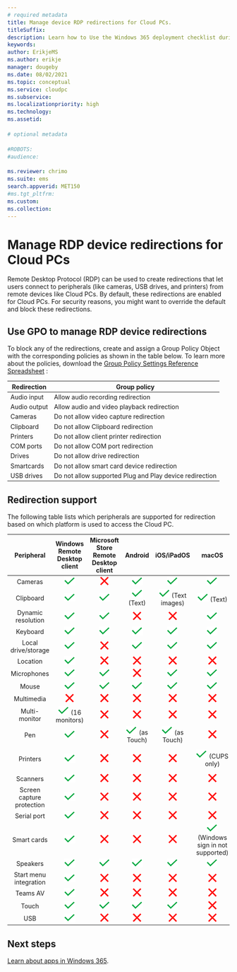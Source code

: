 ```yaml
---
# required metadata
title: Manage device RDP redirections for Cloud PCs.
titleSuffix:
description: Learn how to Use the Windows 365 deployment checklist during your deployment.
keywords:
author: ErikjeMS  
ms.author: erikje
manager: dougeby
ms.date: 08/02/2021
ms.topic: conceptual
ms.service: cloudpc
ms.subservice:
ms.localizationpriority: high
ms.technology:
ms.assetid: 

# optional metadata

#ROBOTS:
#audience:

ms.reviewer: chrimo
ms.suite: ems
search.appverid: MET150
#ms.tgt_pltfrm:
ms.custom: 
ms.collection: 
---
```


# Manage RDP device redirections for Cloud PCs

Remote Desktop Protocol (RDP) can be used to create redirections that let users connect to peripherals (like cameras, USB drives, and printers) from remote devices like Cloud PCs. By default, these redirections are enabled for Cloud PCs. For security reasons, you might want to override the default and block these redirections.

## Use GPO to manage RDP device redirections

To block any of the redirections, create and assign a Group Policy Object with the corresponding policies as shown in the table below. To learn more about the policies, download the [Group Policy Settings Reference Spreadsheet](https://www.microsoft.com/download/101451) :

| Redirection | Group policy |
| --- | --- |
| Audio input | Allow audio recording redirection |
| Audio output | Allow audio and video playback redirection |
| Cameras | Do not allow video capture redirection |
| Clipboard | Do not allow Clipboard redirection |
| Printers | Do not allow client printer redirection |
| COM ports | Do not allow COM port redirection |
| Drives | Do not allow drive redirection |
| Smartcards | Do not allow smart card device redirection |
| USB drives| Do not allow supported Plug and Play device redirection |

## Redirection support

The following table lists which peripherals are supported for redirection based on which platform is used to access the Cloud PC.

| Peripheral | Windows Remote Desktop client | Microsoft Store Remote Desktop client | Android | iOS/iPadOS | macOS | Web |
| :---: | :---: | :---: | :---: | :---: | :---: | :---: |
| Cameras | ![Supported](./media/manage-rdp-device-restrictions/checkmark.png) | ![Not supported](./media/manage-rdp-device-restrictions/xmark.png) | ![Supported](./media/manage-rdp-device-restrictions/checkmark.png) | ![Supported](./media/manage-rdp-device-restrictions/checkmark.png) | ![Supported](./media/manage-rdp-device-restrictions/checkmark.png) | ![Not supported](./media/manage-rdp-device-restrictions/xmark.png) |
| Clipboard | ![Supported](./media/manage-rdp-device-restrictions/checkmark.png) | ![Supported](./media/manage-rdp-device-restrictions/checkmark.png) | ![Supported](./media/manage-rdp-device-restrictions/checkmark.png) (Text) | ![Supported](./media/manage-rdp-device-restrictions/checkmark.png) (Text images) | ![Supported](./media/manage-rdp-device-restrictions/checkmark.png) (Text) | ![Supported](./media/manage-rdp-device-restrictions/checkmark.png) (Text) |
| Dynamic resolution | ![Supported](./media/manage-rdp-device-restrictions/checkmark.png) | ![Supported](./media/manage-rdp-device-restrictions/checkmark.png) | ![Not supported](./media/manage-rdp-device-restrictions/xmark.png) | ![Not supported](./media/manage-rdp-device-restrictions/xmark.png) | ![Supported](./media/manage-rdp-device-restrictions/checkmark.png) | ![Supported](./media/manage-rdp-device-restrictions/checkmark.png) |
| Keyboard | ![Supported](./media/manage-rdp-device-restrictions/checkmark.png) | ![Supported](./media/manage-rdp-device-restrictions/checkmark.png) | ![Supported](./media/manage-rdp-device-restrictions/checkmark.png) | ![Supported](./media/manage-rdp-device-restrictions/checkmark.png) | ![Supported](./media/manage-rdp-device-restrictions/checkmark.png) | ![Supported](./media/manage-rdp-device-restrictions/checkmark.png) |
| Local drive/storage | ![Supported](./media/manage-rdp-device-restrictions/checkmark.png) | ![Not supported](./media/manage-rdp-device-restrictions/xmark.png) | ![Supported](./media/manage-rdp-device-restrictions/checkmark.png) | ![Supported](./media/manage-rdp-device-restrictions/checkmark.png) | ![Supported](./media/manage-rdp-device-restrictions/checkmark.png) | ![Not supported](./media/manage-rdp-device-restrictions/xmark.png) |
| Location | ![Supported](./media/manage-rdp-device-restrictions/checkmark.png) | ![Not supported](./media/manage-rdp-device-restrictions/xmark.png) | ![Not supported](./media/manage-rdp-device-restrictions/xmark.png) | ![Not supported](./media/manage-rdp-device-restrictions/xmark.png) | ![Not supported](./media/manage-rdp-device-restrictions/xmark.png) | ![Not supported](./media/manage-rdp-device-restrictions/xmark.png) |
| Microphones |![Supported](./media/manage-rdp-device-restrictions/checkmark.png)  | ![Supported](./media/manage-rdp-device-restrictions/checkmark.png) | ![Not supported](./media/manage-rdp-device-restrictions/xmark.png) |![Supported](./media/manage-rdp-device-restrictions/checkmark.png) | ![Supported](./media/manage-rdp-device-restrictions/checkmark.png) | ![Not supported](./media/manage-rdp-device-restrictions/xmark.png) |
| Mouse | ![Supported](./media/manage-rdp-device-restrictions/checkmark.png) | ![Supported](./media/manage-rdp-device-restrictions/checkmark.png) | ![Supported](./media/manage-rdp-device-restrictions/checkmark.png) | ![Supported](./media/manage-rdp-device-restrictions/checkmark.png) | ![Supported](./media/manage-rdp-device-restrictions/checkmark.png) | ![Supported](./media/manage-rdp-device-restrictions/checkmark.png) |
| Multimedia | ![Not supported](./media/manage-rdp-device-restrictions/xmark.png) | ![Not supported](./media/manage-rdp-device-restrictions/xmark.png) | ![Not supported](./media/manage-rdp-device-restrictions/xmark.png) | ![Not supported](./media/manage-rdp-device-restrictions/xmark.png) | ![Not supported](./media/manage-rdp-device-restrictions/xmark.png) | ![Not supported](./media/manage-rdp-device-restrictions/xmark.png) |
| Multi-monitor | ![Supported](./media/manage-rdp-device-restrictions/checkmark.png) (16 monitors) | ![Not supported](./media/manage-rdp-device-restrictions/xmark.png) | ![Not supported](./media/manage-rdp-device-restrictions/xmark.png) | ![Not supported](./media/manage-rdp-device-restrictions/xmark.png) | ![Not supported](./media/manage-rdp-device-restrictions/xmark.png) | ![Not supported](./media/manage-rdp-device-restrictions/xmark.png) |
| Pen | ![Supported](./media/manage-rdp-device-restrictions/checkmark.png) | ![Not supported](./media/manage-rdp-device-restrictions/xmark.png) | ![Supported](./media/manage-rdp-device-restrictions/checkmark.png) (as Touch) | ![Supported](./media/manage-rdp-device-restrictions/checkmark.png) (as Touch) | ![Not supported](./media/manage-rdp-device-restrictions/xmark.png) | ![Not supported](./media/manage-rdp-device-restrictions/xmark.png) |
| Printers | ![Supported](./media/manage-rdp-device-restrictions/checkmark.png) | ![Not supported](./media/manage-rdp-device-restrictions/xmark.png) | ![Not supported](./media/manage-rdp-device-restrictions/xmark.png) | ![Not supported](./media/manage-rdp-device-restrictions/xmark.png) | ![Supported](./media/manage-rdp-device-restrictions/checkmark.png) (CUPS only) | ![Supported](./media/manage-rdp-device-restrictions/checkmark.png) (PDF print) |
| Scanners | ![Supported](./media/manage-rdp-device-restrictions/checkmark.png) | ![Not supported](./media/manage-rdp-device-restrictions/xmark.png) | ![Not supported](./media/manage-rdp-device-restrictions/xmark.png) | ![Not supported](./media/manage-rdp-device-restrictions/xmark.png) | ![Not supported](./media/manage-rdp-device-restrictions/xmark.png) | ![Not supported](./media/manage-rdp-device-restrictions/xmark.png) |
| Screen capture protection | ![Supported](./media/manage-rdp-device-restrictions/checkmark.png) | ![Not supported](./media/manage-rdp-device-restrictions/xmark.png) | ![Not supported](./media/manage-rdp-device-restrictions/xmark.png) | ![Not supported](./media/manage-rdp-device-restrictions/xmark.png) | ![Not supported](./media/manage-rdp-device-restrictions/xmark.png) | ![Not supported](./media/manage-rdp-device-restrictions/xmark.png) |
| Serial port | ![Supported](./media/manage-rdp-device-restrictions/checkmark.png) | ![Not supported](./media/manage-rdp-device-restrictions/xmark.png) | ![Not supported](./media/manage-rdp-device-restrictions/xmark.png) | ![Not supported](./media/manage-rdp-device-restrictions/xmark.png) | ![Not supported](./media/manage-rdp-device-restrictions/xmark.png) | ![Not supported](./media/manage-rdp-device-restrictions/xmark.png) |
| Smart cards | ![Supported](./media/manage-rdp-device-restrictions/checkmark.png) | ![Not supported](./media/manage-rdp-device-restrictions/xmark.png) | ![Not supported](./media/manage-rdp-device-restrictions/xmark.png) | ![Not supported](./media/manage-rdp-device-restrictions/xmark.png) | ![Supported](./media/manage-rdp-device-restrictions/checkmark.png) (Windows sign in not supported) | ![Not supported](./media/manage-rdp-device-restrictions/xmark.png) |
| Speakers | ![Supported](./media/manage-rdp-device-restrictions/checkmark.png) | ![Supported](./media/manage-rdp-device-restrictions/checkmark.png) | ![Supported](./media/manage-rdp-device-restrictions/checkmark.png) | ![Supported](./media/manage-rdp-device-restrictions/checkmark.png) | ![Supported](./media/manage-rdp-device-restrictions/checkmark.png) | ![Supported](./media/manage-rdp-device-restrictions/checkmark.png) |
| Start menu integration | ![Supported](./media/manage-rdp-device-restrictions/checkmark.png) | ![Not supported](./media/manage-rdp-device-restrictions/xmark.png) | ![Not supported](./media/manage-rdp-device-restrictions/xmark.png) | ![Not supported](./media/manage-rdp-device-restrictions/xmark.png) | ![Not supported](./media/manage-rdp-device-restrictions/xmark.png) | ![Not supported](./media/manage-rdp-device-restrictions/xmark.png) |
| Teams AV | ![Supported](./media/manage-rdp-device-restrictions/checkmark.png) | ![Not supported](./media/manage-rdp-device-restrictions/xmark.png) | ![Not supported](./media/manage-rdp-device-restrictions/xmark.png) | ![Not supported](./media/manage-rdp-device-restrictions/xmark.png) | ![Not supported](./media/manage-rdp-device-restrictions/xmark.png) | ![Not supported](./media/manage-rdp-device-restrictions/xmark.png) |
| Touch | ![Supported](./media/manage-rdp-device-restrictions/checkmark.png) | ![Supported](./media/manage-rdp-device-restrictions/checkmark.png) | ![Supported](./media/manage-rdp-device-restrictions/checkmark.png) | ![Supported](./media/manage-rdp-device-restrictions/checkmark.png) | ![Not supported](./media/manage-rdp-device-restrictions/xmark.png) | ![Supported](./media/manage-rdp-device-restrictions/checkmark.png) |
| USB | ![Supported](./media/manage-rdp-device-restrictions/checkmark.png) | ![Not supported](./media/manage-rdp-device-restrictions/xmark.png) | ![Not supported](./media/manage-rdp-device-restrictions/xmark.png) | ![Not supported](./media/manage-rdp-device-restrictions/xmark.png) | ![Not supported](./media/manage-rdp-device-restrictions/xmark.png) | ![Not supported](./media/manage-rdp-device-restrictions/xmark.png) |

<!-- ########################## -->
## Next steps

[Learn about apps in Windows 365](app-overview.md).
